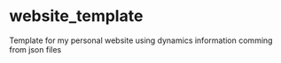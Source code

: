 # website_template

Template for my personal website using dynamics information comming from json files
